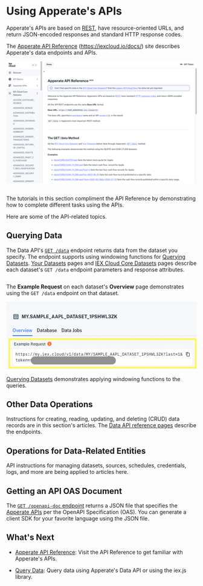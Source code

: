 # Using Apperate's APIs

Apperate's APIs are based on [REST](https://en.wikipedia.org/wiki/Representational_state_transfer), have resource-oriented URLs, and return JSON-encoded responses and standard HTTP response codes. 

The [Apperate API Reference](https://iexcloud.io/docs/) (<https://iexcloud.io/docs/>) site describes Apperate's data endpoints and APIs.

![](./use-apperate-apis/apperate-api-reference.png)

```{important} We are in the process of migrating legacy IEX Cloud Core Data to IEX Cloud Core Datasets in Apperate. IEX Cloud's API reference is currently split between Apperate's [API Reference](https://iexcloud.io/docs/) and the [Legacy API Reference](https://iexcloud.io/docs/api/). If the [API Reference](https://iexcloud.io/docs/) doesn't list the data you want, please check the [Legacy API Reference](https://iexcloud.io/docs/api/).
```

The tutorials in this section compliment the API Reference by demonstrating how to complete different tasks using the APIs.

Here are some of the API-related topics.

## Querying Data

The Data API's [`GET /data`](https://iexcloud.io/docs/apperate-apis/data/get-data) endpoint returns data from the dataset you specify. The endpoint supports using windowing functions for [Querying Datasets](../interacting-with-your-data/querying-data/querying-datasets.md). [Your Datasets](https://iexcloud.io/docs/datasets) pages and [IEX Cloud Core Datasets](https://iexcloud.io/docs/core) pages describe each dataset's `GET /data` endpoint parameters and response attributes.

```{important} We are in the process of migrating legacy IEX Cloud Core Data to IEX Cloud Core Datasets in Apperate. IEX Cloud's API reference is currently split between Apperate's [API Reference](https://iexcloud.io/docs/) and the [Legacy API Reference](https://iexcloud.io/docs/api/). If the [API Reference](https://iexcloud.io/docs/) doesn't list the data you want, please check the [Legacy API Reference](https://iexcloud.io/docs/api/).
```

The **Example Request** on each dataset's **Overview** page demonstrates using the `GET /data` endpoint on that dataset.

![](./use-apperate-apis/example_request.png)

[Querying Datasets](../interacting-with-your-data/querying-data/querying-datasets.md) demonstrates applying windowing functions to the queries.

## Other Data Operations

Instructions for creating, reading, updating, and deleting (CRUD) data records are in this section's articles. The [Data API reference pages](https://iexloud.io//docs/apperate-apis/data) describe the endpoints.

## Operations for Data-Related Entities

API instructions for managing datasets, sources, schedules, credentials, logs, and more are being applied to articles here. 

## Getting an API OAS Document

The [`GET /openapi-doc` endpoint](https://iexcloud.io/docs/apperate-apis/advanced/get-openapi-json) returns a JSON file that specifies the [Apperate APIs](https://iexcloud.io/docs/apperate-apis) per the OpenAPI Specification (OAS). You can generate a client SDK for your favorite language using the JSON file. 

## What's Next

- [Apperate API Reference](https://iexcloud.io/docs/): Visit the API Reference to get familiar with Apperate's APIs. 

- [Query Data](../interacting-with-your-data/querying-data.md): Query data using Apperate's Data API or using the iex.js library. 